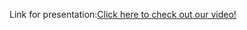 Link for presentation:[Click here to check out our video!](https://vimeo.com/manage/videos/587054290)
